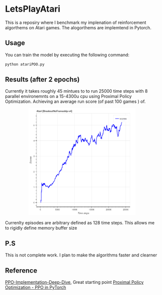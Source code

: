 # LetsPlayAtari
This is a reposiry where I benchmark my implenation of reinforcement algorthems on Atari games. The alogorthems are implemtend in Pytorch. 

## Usage
You can train the model by executing the following command:
```bash
python atariPOO.py
```
## Results (after 2 epochs)
Currently it takes roughly 45 mintues to to run 25000 time steps with 8 parallel environemnts on a 15-4300u cpu using Proximal Policy Optimization. Achieving an average run score (of past 100 games ) of.

<p align="center">
	<img src="results/results.png" width="350"/> 
</p>
Currenlty episodes are arbitrary defined as 128 time steps. This allows me to rigidly define memory buffer size

## P.S
This is not complete work. I plan to make the algorithms faster and clearner
## Reference 
[PPO-Implementation-Deep-Dive](https://github.com/vwxyzjn/PPO-Implementation-Deep-Dive), Great starting point
[Proximal Policy Optimization - PPO in PyTorch](https://blog.varunajayasiri.com/ml/ppo_pytorch.html)
